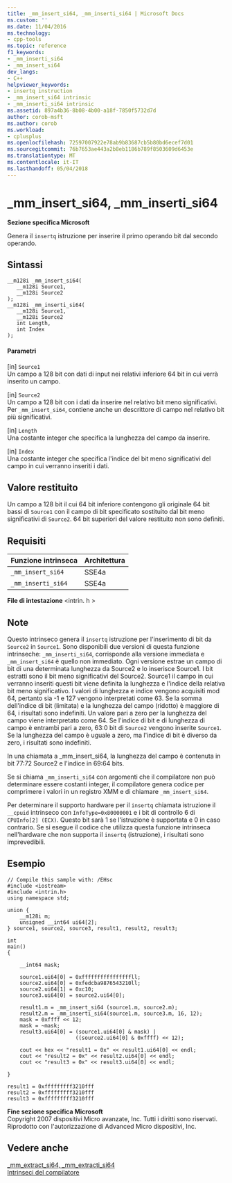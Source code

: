 ```yaml
---
title: _mm_insert_si64, _mm_inserti_si64 | Microsoft Docs
ms.custom: ''
ms.date: 11/04/2016
ms.technology:
- cpp-tools
ms.topic: reference
f1_keywords:
- _mm_inserti_si64
- _mm_insert_si64
dev_langs:
- C++
helpviewer_keywords:
- insertq instruction
- _mm_insert_si64 intrinsic
- _mm_inserti_si64 intrinsic
ms.assetid: 897a4b36-8b08-4b00-a18f-7850f5732d7d
author: corob-msft
ms.author: corob
ms.workload:
- cplusplus
ms.openlocfilehash: 72597007922e78ab9b83687cb5b80bd6ecef7d01
ms.sourcegitcommit: 76b7653ae443a2b8eb1186b789f8503609d6453e
ms.translationtype: MT
ms.contentlocale: it-IT
ms.lasthandoff: 05/04/2018
---
```

# <a name="mminsertsi64-mminsertisi64"></a>_mm_insert_si64, _mm_inserti_si64
**Sezione specifica Microsoft**  
  
 Genera il `insertq` istruzione per inserire il primo operando bit dal secondo operando.  
  
## <a name="syntax"></a>Sintassi  
  
```  
__m128i _mm_insert_si64(  
   __m128i Source1,  
   __m128i Source2  
);  
__m128i _mm_inserti_si64(  
   __m128i Source1,  
   __m128i Source2  
   int Length,  
   int Index  
);  
```  
  
#### <a name="parameters"></a>Parametri  
 [in] `Source1`  
 Un campo a 128 bit con dati di input nei relativi inferiore 64 bit in cui verrà inserito un campo.  
  
 [in]  `Source2`  
 Un campo a 128 bit con i dati da inserire nel relativo bit meno significativi.  Per `_mm_insert_si64`, contiene anche un descrittore di campo nel relativo bit più significativi.  
  
 [in]  `Length`  
 Una costante integer che specifica la lunghezza del campo da inserire.  
  
 [in]  `Index`  
 Una costante integer che specifica l'indice del bit meno significativi del campo in cui verranno inseriti i dati.  
  
## <a name="return-value"></a>Valore restituito  
 Un campo a 128 bit il cui 64 bit inferiore contengono gli originale 64 bit bassi di `Source1` con il campo di bit specificato sostituito dal bit meno significativi di `Source2`. 64 bit superiori del valore restituito non sono definiti.  
  
## <a name="requirements"></a>Requisiti  
  
|Funzione intrinseca|Architettura|  
|---------------|------------------|  
|`_mm_insert_si64`|SSE4a|  
|`_mm_inserti_si64`|SSE4a|  
  
 **File di intestazione** \<intrin. h >  
  
## <a name="remarks"></a>Note  
 Questo intrinseco genera il `insertq` istruzione per l'inserimento di bit da `Source2` in `Source1`. Sono disponibili due versioni di questa funzione intrinseche: `_mm_inserti_si64`, corrisponde alla versione immediata e `_mm_insert_si64` è quello non immediato.  Ogni versione estrae un campo di bit di una determinata lunghezza da Source2 e lo inserisce Source1.  I bit estratti sono il bit meno significativi del Source2.  Source1 il campo in cui verranno inseriti questi bit viene definita la lunghezza e l'indice della relativa bit meno significativo.  I valori di lunghezza e indice vengono acquisiti mod 64, pertanto sia -1 e 127 vengono interpretati come 63. Se la somma dell'indice di bit (limitata) e la lunghezza del campo (ridotto) è maggiore di 64, i risultati sono indefiniti. Un valore pari a zero per la lunghezza del campo viene interpretato come 64.  Se l'indice di bit e di lunghezza di campo è entrambi pari a zero, 63:0 bit di `Source2` vengono inserite `Source1`.  Se la lunghezza del campo è uguale a zero, ma l'indice di bit è diverso da zero, i risultati sono indefiniti.  
  
 In una chiamata a _mm_insert_si64, la lunghezza del campo è contenuta in bit 77:72 Source2 e l'indice in 69:64 bits.  
  
 Se si chiama `_mm_inserti_si64` con argomenti che il compilatore non può determinare essere costanti integer, il compilatore genera codice per comprimere i valori in un registro XMM e di chiamare `_mm_insert_si64`.  
  
 Per determinare il supporto hardware per il `insertq` chiamata istruzione il `__cpuid` intrinseco con `InfoType=0x80000001` e i bit di controllo 6 di `CPUInfo[2] (ECX)`. Questo bit sarà 1 se l'istruzione è supportata e 0 in caso contrario. Se si esegue il codice che utilizza questa funzione intrinseca nell'hardware che non supporta il `insertq` (istruzione), i risultati sono imprevedibili.  
  
## <a name="example"></a>Esempio  
  
```  
// Compile this sample with: /EHsc  
#include <iostream>  
#include <intrin.h>  
using namespace std;  
  
union {  
    __m128i m;  
    unsigned __int64 ui64[2];  
} source1, source2, source3, result1, result2, result3;  
  
int  
main()  
{  
  
    __int64 mask;  
  
    source1.ui64[0] = 0xffffffffffffffffll;  
    source2.ui64[0] = 0xfedcba9876543210ll;  
    source2.ui64[1] = 0xc10;  
    source3.ui64[0] = source2.ui64[0];  
  
    result1.m = _mm_insert_si64 (source1.m, source2.m);  
    result2.m = _mm_inserti_si64(source1.m, source3.m, 16, 12);  
    mask = 0xffff << 12;  
    mask = ~mask;  
    result3.ui64[0] = (source1.ui64[0] & mask) |  
                      ((source2.ui64[0] & 0xffff) << 12);  
  
    cout << hex << "result1 = 0x" << result1.ui64[0] << endl;  
    cout << "result2 = 0x" << result2.ui64[0] << endl;  
    cout << "result3 = 0x" << result3.ui64[0] << endl;  
  
}  
```  
  
```Output  
result1 = 0xfffffffff3210fff  
result2 = 0xfffffffff3210fff  
result3 = 0xfffffffff3210fff  
```  
  
**Fine sezione specifica Microsoft**  
 Copyright 2007 dispositivi Micro avanzate, Inc. Tutti i diritti sono riservati. Riprodotto con l'autorizzazione di Advanced Micro dispositivi, Inc.  
  
## <a name="see-also"></a>Vedere anche  
 [_mm_extract_si64, _mm_extracti_si64](../intrinsics/mm-extract-si64-mm-extracti-si64.md)   
 [Intrinseci del compilatore](../intrinsics/compiler-intrinsics.md)